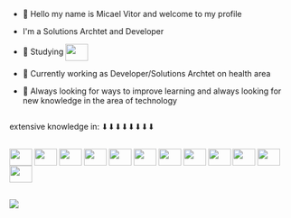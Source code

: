 - 👋 Hello my name is Micael Vitor and welcome to my profile
- I'm a Solutions Archtet and Developer

- 🌱 Studying <img align="center" height="30" width="40" src="https://cdn.jsdelivr.net/gh/devicons/devicon/icons/rust/rust-plain.svg" />
- 👯 Currently working as Developer/Solutions Archtet on health area
- 💬 Always looking for ways to improve learning and always looking for new knowledge in the area of ​​technology

##

extensive knowledge in:
⬇⬇⬇⬇⬇⬇⬇⬇
<div style="display: inline_block"><br>
<img align="center" height="30" width="40" src="https://cdn.jsdelivr.net/gh/devicons/devicon/icons/bootstrap/bootstrap-original.svg" />
<img align="center" height="30" width="40" src="https://cdn.jsdelivr.net/gh/devicons/devicon/icons/html5/html5-original.svg" />
<img align="center" height="30" width="40" src="https://cdn.jsdelivr.net/gh/devicons/devicon/icons/css3/css3-original.svg" />
<img align="center" height="30" width="40" src="https://cdn.jsdelivr.net/gh/devicons/devicon/icons/javascript/javascript-original.svg" />
<img align="center" height="30" width="40" src="https://cdn.jsdelivr.net/gh/devicons/devicon/icons/mysql/mysql-original.svg" />
<img align="center" height="30" width="40" src="https://cdn.jsdelivr.net/gh/devicons/devicon/icons/laravel/laravel-plain.svg" />
<img align="center" height="30" width="40" src="https://cdn.jsdelivr.net/gh/devicons/devicon/icons/django/django-plain.svg" />
<img align="center" height="30" width="40" src="https://cdn.jsdelivr.net/gh/devicons/devicon/icons/linux/linux-original.svg" />
<img align="center" height="30" width="40" src="https://cdn.jsdelivr.net/gh/devicons/devicon/icons/docker/docker-original.svg" />
<img align="center" height="30" width="40" src="https://cdn.jsdelivr.net/gh/devicons/devicon/icons/typescript/typescript-original.svg" />
<img align="center" height="30" width="40" src="https://cdn.jsdelivr.net/gh/devicons/devicon/icons/docker/docker-original.svg" />  
<img align="center" height="30" width="40" src="https://cdn.jsdelivr.net/gh/devicons/devicon/icons/react/react-original.svg" />  
</div>

##

<div>
    <a href="https://www.linkedin.com/in/micael-vitor-81361a198/" target="_blank"> <img src="https://img.shields.io/badge/-LinkedIn-%230077B5?style=for-the-badge&logo=linkedin&logoColor=white" target="_blank"></a>
  
</div>  
